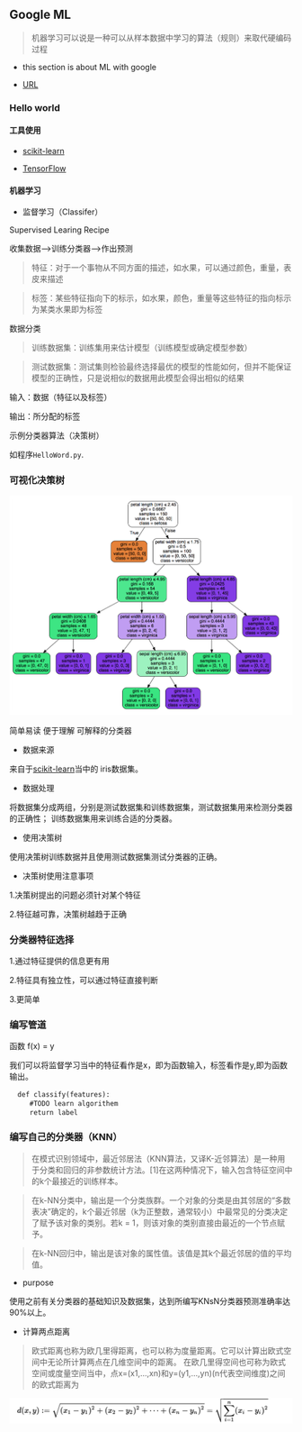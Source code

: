 ## Google ML

>机器学习可以说是一种可以从样本数据中学习的算法（规则）来取代硬编码过程

* this section is about ML with google

* [URL](https://www.youtube.com/watch?v=tNa99PG8hR8&index=2&list=PLOU2XLYxmsIIuiBfYad6rFYQU_jL2ryal)

### Hello world

#### 工具使用

* [scikit-learn](http://scikit-learn.org/stable/)

* [TensorFlow](https://www.tensorflow.org/)

#### 机器学习

* 监督学习（Classifer）

Supervised Learing Recipe

收集数据-->训练分类器-->作出预测

>特征：对于一个事物从不同方面的描述，如水果，可以通过颜色，重量，表皮来描述

>标签：某些特征指向下的标示，如水果，颜色，重量等这些特征的指向标示为某类水果即为标签

数据分类

>训练数据集：训练集用来估计模型（训练模型或确定模型参数）

>测试数据集：测试集则检验最终选择最优的模型的性能如何，但并不能保证模型的正确性，只是说相似的数据用此模型会得出相似的结果

输入：数据（特征以及标签）

输出：所分配的标签

示例分类器算法（决策树）

如程序`HelloWord.py`.

### 可视化决策树

![image](../file/decisiontree.png)

 简单易读
 便于理解
 可解释的分类器

* 数据来源

来自于[scikit-learn](http://scikit-learn.org/stable/)当中的
iris数据集。

* 数据处理

将数据集分成两组，分别是测试数据集和训练数据集，测试数据集用来检测分类器的正确性；
训练数据集用来训练合适的分类器。

* 使用决策树

使用决策树训练数据并且使用测试数据集测试分类器的正确。

* 决策树使用注意事项

1.决策树提出的问题必须针对某个特征

2.特征越可靠，决策树越趋于正确

### 分类器特征选择

1.通过特征提供的信息更有用

2.特征具有独立性，可以通过特征直接判断

3.更简单

### 编写管道

函数 f(x) = y

我们可以将监督学习当中的特征看作是x，即为函数输入，标签看作是y,即为函数输出。

```
  def classify(features):
     #TODO learn algorithem
     return label

```

### 编写自己的分类器（KNN）

>在模式识别领域中，最近邻居法（KNN算法，又译K-近邻算法）是一种用于分类和回归的非参数统计方法。[1]在这两种情况下，输入包含特征空间中的k个最接近的训练样本。

>在k-NN分类中，输出是一个分类族群。一个对象的分类是由其邻居的“多数表决”确定的，k个最近邻居（k为正整数，通常较小）中最常见的分类决定了赋予该对象的类别。若k = 1，则该对象的类别直接由最近的一个节点赋予。

>在k-NN回归中，输出是该对象的属性值。该值是其k个最近邻居的值的平均值。

* purpose

使用之前有关分类器的基础知识及数据集，达到所编写KNsN分类器预测准确率达90%以上。

* 计算两点距离

>欧式距离也称为欧几里得距离，也可以称为度量距离。它可以计算出欧式空间中无论所计算两点在几维空间中的距离。
在欧几里得空间也可称为欧式空间或度量空间当中，点x=(x1,...,xn)和y=(y1,...,yn)(n代表空间维度)之间的欧式距离为

![image](../file/euclideanmetric.png)













